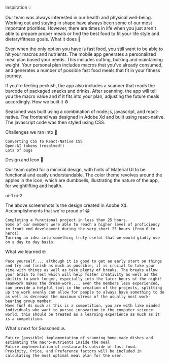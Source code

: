 
Inspiration 💡

Our team was always interested in our health and physical well-being. Working out and staying in shape have always been some of our most important priorities. However, there are times in life when you just aren't able to prepare proper meals or find the best food to fit your life style and dietary/fitness goals.
What it does 🍴

Even when the only option you have is fast food, you still want to be able to hit your macros and nutrients. The mobile app generates a personalized meal plan based your needs. This includes cutting, bulking and maintaining weight. Your personal plan includes macros that you've already consumed, and generates a number of possible fast food meals that fit in your fitness journey.

If you're feeling peckish, the app also includes a scanner that reads the barcode of packaged snacks and drinks. After scanning, the app will tell you the macro value and if it fits into your plan, adjusting the future meals accordingly.
How we built it ⚙️

Seasoned was built using a combination of node.js, javascript, and react-native. The frontend was designed in Adobe Xd and built using react-native. The javascript code was then styled using CSS.

Challenges we ran into 🚨

    Converting CSS to React-Native CSS
    Open-AI tokens (resolved!)
    Lots of bugs

Design and Icon 🎨

Our team opted for a minimal design, with hints of Material UI to be functional and easily understandable. The color theme revolves around the apples in the icon, which are dumbbells, illustrating the nature of the app, for weightlifting and health.

ui-1 ui-2

The above screenshots is the design created in Adobe Xd.
Accomplishments that we're proud of 😁

    Completing a functional project in less than 25 hours.
    Some of our members were able to reach a higher level of proficiency in front end development during the very short 25 hours (from 0 to hero!)
    Turning an idea into something truly useful that we would gladly use on a day to day basis.

What we learned 🤓

    Pace yourself..., although it is good to get an early start on things and try and finish as much as possible, it is crucial to take your time with things as well as take plenty of breaks. The breaks allow your brain to rest which will help foster creativity as well as the ability to work longer, especially into the later hours of the night!
    Teamwork makes the dream-work..., even the members less experienced, can provide a helpful tool in the creation of the projects, splitting up the work evenly can allow for people to always have something to do as well as decrease the maximum stress of the usually most work-bearing group member.
    Have fun! As much as this is a competition, you are with like minded individuals who want to pursue innovation in the computer science world, this should be treated as a learning experience as much as it is a competition.

What's next for Seasoned 🔜

    Future (possible) implementation of scanning home-made dishes and estimating the macro-nutrients inside the meal
    Future implementation of restaurants outside of fast food.
    Proximity, Price, and Preference factors will be included in calculating the most optimal meal plan for the user.

